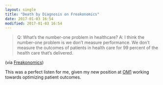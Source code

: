 ```yaml
---
layout: single
title: "Death by Diagnosis on Freakonomics"
date: 2017-01-03 16:54
modified: 2017-01-03 16:54
---
```


> Q: What’s the number-one problem in healthcare?
> A: I think the number-one problem is we don’t measure performance. We don’t measure the outcomes of patients in health care for 99 percent of the health care that’s delivered.

(via [Freakonomics](http://freakonomics.com/podcast/bad-medicine-part-3-death-diagnosis/))

This was a perfect listen for me, given my new position at [OM1](http://www.om1.com)
working towards optimizing patient outcomes.